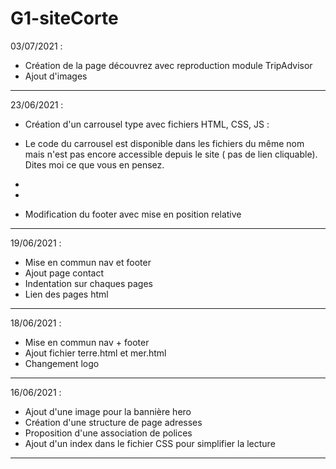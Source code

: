 # G1-siteCorte

03/07/2021 : 

- Création de la page découvrez avec reproduction module TripAdvisor
- Ajout d'images 

------------------------------------------------------
23/06/2021 :

- Création d'un carrousel type avec fichiers HTML, CSS, JS :
    
- Le code du carrousel est disponible dans les fichiers du même nom mais n'est pas encore accessible depuis le site ( pas de lien cliquable). Dites moi ce que vous en pensez.
-
-
- Modification du footer avec mise en position relative

-------------------------------------------------------
19/06/2021 :

- Mise en commun nav et footer
- Ajout page contact
- Indentation sur chaques pages
- Lien des pages html

-------------------------------------------------------

18/06/2021 :

- Mise en commun nav + footer
- Ajout fichier terre.html et mer.html
- Changement logo

--------------------------------------------------------
16/06/2021 :

- Ajout d'une image pour la bannière hero
- Création d'une structure de page adresses
- Proposition d'une association de polices
- Ajout d'un index dans le fichier CSS pour simplifier la lecture


--------------------------------------------------------


